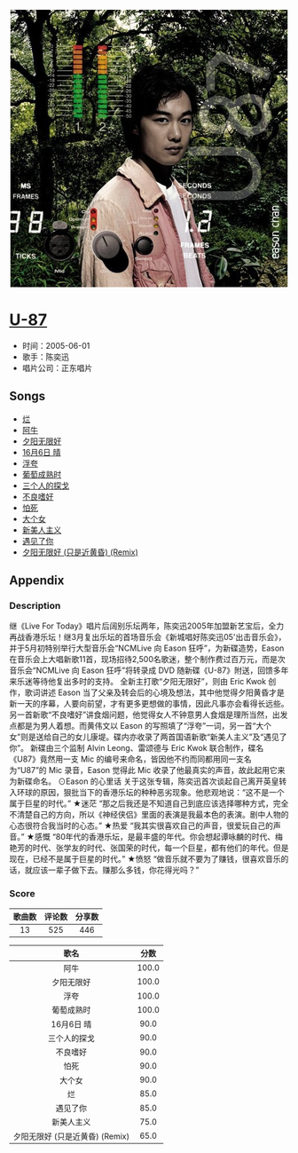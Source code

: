 <p align="center">
	<img src="imgs/u_.jpg" alt="album_img" />
</p>

# [U-87](https://music.163.com/album?id=6491)

* 时间：2005-06-01
* 歌手：陈奕迅
* 唱片公司：正东唱片
## Songs

* [烂](songs/烂_66261/README.md)
* [阿牛](songs/阿牛_66265/README.md)
* [夕阳无限好](songs/夕阳无限好_66272/README.md)
* [16月6日 晴](songs/_月_日_晴_66277/README.md)
* [浮夸](songs/浮夸_66282/README.md)
* [葡萄成熟时](songs/葡萄成熟时_66285/README.md)
* [三个人的探戈](songs/三个人的探戈_66288/README.md)
* [不良嗜好](songs/不良嗜好_66291/README.md)
* [怕死](songs/怕死_66297/README.md)
* [大个女](songs/大个女_66300/README.md)
* [新美人主义](songs/新美人主义_66302/README.md)
* [遇见了你](songs/遇见了你_66304/README.md)
* [夕阳无限好 (只是近黄昏) (Remix)](songs/夕阳无限好_只是近黄昏_remix__478736220/README.md)
## Appendix

### Description

继《Live For Today》唱片后阔别乐坛两年，陈奕迅2005年加盟新艺宝后，全力再战香港乐坛！继3月复出乐坛的首场音乐会《新城唱好陈奕迅05'出击音乐会》，并于5月初特别举行大型音乐会“NCMLive 向 Eason 狂呼”，为新碟造势，Eason 在音乐会上大唱新歌11首，现场招待2,500名歌迷，整个制作费过百万元，而是次音乐会“NCMLive 向 Eason 狂呼”将转录成 DVD 随新碟《U-87》附送，回馈多年来乐迷等待他复出多时的支持。
全新主打歌“夕阳无限好”，则由 Eric Kwok 创作，歌词讲述 Eason 当了父亲及转会后的心境及想法，其中他觉得夕阳黄昏才是新一天的序幕，人要向前望，才有更多更想做的事情，因此凡事亦会看得长远些。
另一首新歌“不良嗜好”讲食烟问题，他觉得女人不钟意男人食烟是理所当然，出发点都是为男人着想。而黄伟文以 Eason 的写照填了“浮夸”一词，另一首“大个女”则是送给自己的女儿康堤。碟内亦收录了两首国语新歌“新美人主义”及“遇见了你”。
新碟由三个监制 Alvin Leong、雷颂德与 Eric Kwok 联合制作，碟名《U87》竟然用一支 Mic 的编号来命名，皆因他不约而同都用同一支名为“U87”的 Mic 录音，Eason 觉得此 Mic 收录了他最真实的声音，故此起用它来为新碟命名。
⊙Eason 的心里话
关于这张专辑，陈奕迅首次谈起自己离开英皇转入环球的原因，狠批当下的香港乐坛的种种恶劣现象。他悲观地说：“这不是一个属于巨星的时代。”
★迷茫
“那之后我还是不知道自己到底应该选择哪种方式，完全不清楚自己的方向，所以《神经侠侣》里面的表演是我最本色的表演。剧中人物的心态很符合我当时的心态。”
★热爱
“我其实很喜欢自己的声音，很爱玩自己的声音。”
★感慨
“80年代的香港乐坛，是最丰盛的年代。你会想起谭咏麟的时代、梅艳芳的时代、张学友的时代、张国荣的时代，每一个巨星，都有他们的年代。但是现在，已经不是属于巨星的时代。”
★愤怒
“做音乐就不要为了赚钱，很喜欢音乐的话，就应该一辈子做下去。赚那么多钱，你花得光吗？”

### Score

|歌曲数|评论数|分享数|
|:---:|:---:|:---:|
|13|525|446|

|歌名|分数|
|:---:|:---:|
|阿牛|100.0
|夕阳无限好|100.0
|浮夸|100.0
|葡萄成熟时|100.0
|16月6日 晴|90.0
|三个人的探戈|90.0
|不良嗜好|90.0
|怕死|90.0
|大个女|90.0
|烂|85.0
|遇见了你|85.0
|新美人主义|75.0
|夕阳无限好 (只是近黄昏) (Remix)|65.0

